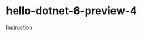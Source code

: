 # hello-dotnet-6-preview-4

[Instruction](https://gist.github.com/up1/c66e15a3a88faf2c9cbb31c7f2b46cdd)
